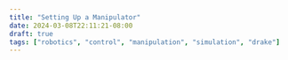 ```yaml
---
title: "Setting Up a Manipulator"
date: 2024-03-08T22:11:21-08:00
draft: true
tags: ["robotics", "control", "manipulation", "simulation", "drake"]
---
```

<!-- Post 7 -->
